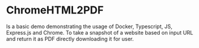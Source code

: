 # ChromeHTML2PDF
Is a basic demo demonstrating the usage of Docker, Typescript, JS, Express.js and Chrome. To take a snapshot of a website based on input URL and return it as PDF directly downloading it for user.

